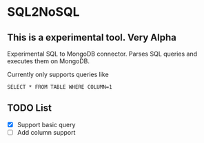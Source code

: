 SQL2NoSQL
=============

This is a experimental tool. Very Alpha
-----------------------------------------

Experimental SQL to MongoDB connector. Parses SQL queries and executes them on MongoDB.

Currently only supports queries like 

```
SELECT * FROM TABLE WHERE COLUMN=1
```


TODO List
-----------------------------------------

- [x] Support basic query
- [ ] Add column support